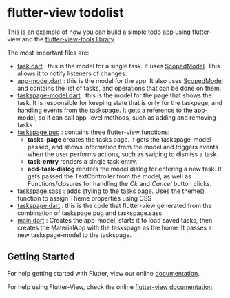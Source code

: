 # flutter-view todolist

This is an example of how you can build a simple todo app using flutter-view and the [flutter-view-tools library](https://pub.dartlang.org/packages/flutter_view_tools).

The most important files are:

- [task.dart](lib/task.dart) : this is the model for a single task. It uses [ScopedModel](https://github.com/brianegan/scoped_model). This allows it to notify listeners of changes.
- [app-model.dart](lib/app-model.dart) : this is the model for the app. It also uses [ScopedModel](https://github.com/brianegan/scoped_model) and contains the list of tasks, and operations that can be done on them.
- [taskspage-model.dart](lib/pages/taskspage/taskspage-model.dart) : this is the model for the page that shows the task. It is responsible for keeping state that is only for the taskpage, and handling events from the taskspage. It gets a reference to the app-model, so it can call app-level methods, such as adding and removing tasks
- [taskspage.pug](lib/pages/taskspage/taskspage.pug) : contains three flutter-view functions: 
	* **tasks-page** creates the tasks page. It gets the taskspage-model passed, and shows information from the model and triggers events when the user performs actions, such as swiping to dismiss a task. 
	* **task-entry** renders a single task entry.
	* **add-task-dialog** renders the model dialog for entering a new task. It gets passed the TextController from the model, as well as Functions/closures for handling the *Ok* and *Cancel* button clicks.
- [taskspage.sass](lib/pages/taskspage/taskspage.sass) : adds styling to the tasks page. Uses the theme() function to assign Theme properties using CSS
- [taskspage.dart](lib/pages/taskspage/taskspage.dart) : this is the code that flutter-view generated from the combination of taskspage.pug and taskspage.sass
- [main.dart](lib/main.dart) : Creates the app-model, starts it to load saved tasks, then creates the MaterialApp with the taskspage as the home. It passes a new taskspage-model to the taskspage.

## Getting Started

For help getting started with Flutter, view our online
[documentation](https://flutter.io/).

For help using Flutter-View, check the online
[flutter-view documentation](https://flutter-view.gitbook.io/).